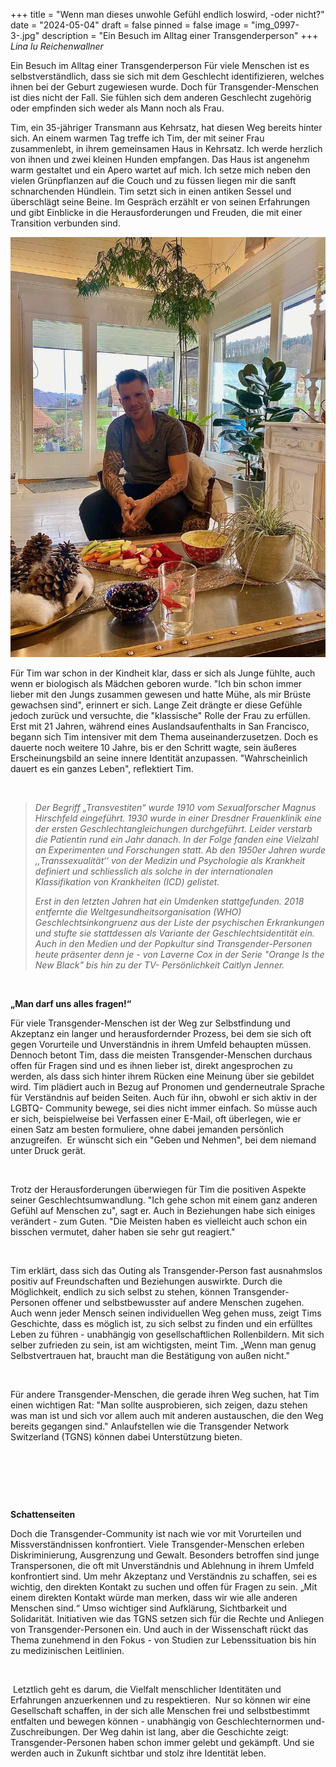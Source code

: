 +++
title = "Wenn man dieses unwohle Gefühl endlich loswird, -oder nicht?"
date = "2024-05-04"
draft = false
pinned = false
image = "img_0997-3-.jpg"
description = "Ein Besuch im Alltag einer Transgenderperson"
+++
*Lina lu Reichenwallner*



Ein Besuch im Alltag einer Transgenderperson
Für viele Menschen ist es selbstverständlich, dass sie sich mit dem Geschlecht identifizieren, welches ihnen bei der Geburt zugewiesen wurde. Doch für Transgender-Menschen ist dies nicht der Fall. Sie fühlen sich dem anderen Geschlecht zugehörig oder empfinden sich weder als Mann noch als Frau.

Tim, ein 35-jähriger Transmann aus Kehrsatz, hat diesen Weg bereits hinter sich. An einem warmen Tag treffe ich Tim, der mit seiner Frau zusammenlebt, in ihrem gemeinsamen Haus in Kehrsatz. Ich werde herzlich von ihnen und zwei kleinen Hunden empfangen. Das Haus ist angenehm warm gestaltet und ein Apero wartet auf mich. Ich setze mich neben den vielen Grünpflanzen auf die Couch und zu füssen liegen mir die sanft schnarchenden Hündlein. Tim setzt sich in einen antiken Sessel und überschlägt seine Beine.  Im Gespräch erzählt er von seinen Erfahrungen und gibt Einblicke in die Herausforderungen und Freuden, die mit einer Transition verbunden sind.

![Tim in seinem Zuhause. Bildquelle: Eigene Aufnahme](img_0997-3-.jpg)

Für Tim war schon in der Kindheit klar, dass er sich als Junge fühlte, auch wenn er biologisch als Mädchen geboren wurde. "Ich bin schon immer lieber mit den Jungs zusammen gewesen und hatte Mühe, als mir Brüste gewachsen sind", erinnert er sich. Lange Zeit drängte er diese Gefühle jedoch zurück und versuchte, die "klassische" Rolle der Frau zu erfüllen. Erst mit 21 Jahren, während eines Auslandsaufenthalts in San Francisco, begann sich Tim intensiver mit dem Thema auseinanderzusetzen. Doch es dauerte noch weitere 10 Jahre, bis er den Schritt wagte, sein äußeres Erscheinungsbild an seine innere Identität anzupassen. "Wahrscheinlich dauert es ein ganzes Leben", reflektiert Tim.

 

> *Der Begriff „Transvestiten“ wurde 1910 vom Sexualforscher Magnus Hirschfeld eingeführt. 1930 wurde in einer Dresdner Frauenklinik eine der ersten Geschlechtangleichungen durchgeführt. Leider verstarb die Patientin rund ein Jahr danach. In der Folge fanden eine Vielzahl an Experimenten und Forschungen statt. Ab den 1950er Jahren wurde ,,Transsexualität‘‘ von der Medizin und Psychologie als Krankheit definiert und schliesslich als solche in der internationalen Klassifikation von Krankheiten (ICD) gelistet.*
>
> *Erst in den letzten Jahren hat ein Umdenken stattgefunden. 2018 entfernte die Weltgesundheitsorganisation (WHO) Geschlechtsinkongruenz aus der Liste der psychischen Erkrankungen und stufte sie stattdessen als Variante der Geschlechtsidentität ein. Auch in den Medien und der Popkultur sind Transgender-Personen heute präsenter denn je - von Laverne Cox in der Serie "Orange Is the New Black" bis hin zu der TV- Persönlichkeit Caitlyn Jenner.*

 

**„Man darf uns alles fragen!“**

Für viele Transgender-Menschen ist der Weg zur Selbstfindung und Akzeptanz ein langer und herausfordernder Prozess, bei dem sie sich oft gegen Vorurteile und Unverständnis in ihrem Umfeld behaupten müssen. Dennoch betont Tim, dass die meisten Transgender-Menschen durchaus offen für Fragen sind und es ihnen lieber ist, direkt angesprochen zu werden, als dass sich hinter ihrem Rücken eine Meinung über sie gebildet wird. Tim plädiert auch in Bezug auf Pronomen und genderneutrale Sprache für Verständnis auf beiden Seiten. Auch für ihn, obwohl er sich aktiv in der LGBTQ- Community bewege, sei dies nicht immer einfach. So müsse auch er sich, beispielweise bei Verfassen einer E-Mail, oft überlegen, wie er einen Satz am besten formuliere, ohne dabei jemanden persönlich anzugreifen.  Er wünscht sich ein "Geben und Nehmen", bei dem niemand unter Druck gerät.

 

Trotz der Herausforderungen überwiegen für Tim die positiven Aspekte seiner Geschlechtsumwandlung. "Ich gehe schon mit einem ganz anderen Gefühl auf Menschen zu", sagt er. Auch in Beziehungen habe sich einiges verändert - zum Guten. "Die Meisten haben es vielleicht auch schon ein bisschen vermutet, daher haben sie sehr gut reagiert."

 

Tim erklärt, dass sich das Outing als Transgender-Person fast ausnahmslos positiv auf Freundschaften und Beziehungen auswirkte. Durch die Möglichkeit, endlich zu sich selbst zu stehen, können Transgender-Personen offener und selbstbewusster auf andere Menschen zugehen. Auch wenn jeder Mensch seinen individuellen Weg gehen muss, zeigt Tims Geschichte, dass es möglich ist, zu sich selbst zu finden und ein erfülltes Leben zu führen - unabhängig von gesellschaftlichen Rollenbildern. Mit sich selber zufrieden zu sein, ist am wichtigsten, meint Tim. „Wenn man genug Selbstvertrauen hat, braucht man die Bestätigung von außen nicht."

 

Für andere Transgender-Menschen, die gerade ihren Weg suchen, hat Tim einen wichtigen Rat: "Man sollte ausprobieren, sich zeigen, dazu stehen was man ist und sich vor allem auch mit anderen austauschen, die den Weg bereits gegangen sind." Anlaufstellen wie die Transgender Network Switzerland (TGNS) können dabei Unterstützung bieten.

 

 

 

**Schattenseiten**

Doch die Transgender-Community ist nach wie vor mit Vorurteilen und Missverständnissen konfrontiert. Viele Transgender-Menschen erleben Diskriminierung, Ausgrenzung und Gewalt. Besonders betroffen sind junge Transpersonen, die oft mit Unverständnis und Ablehnung in ihrem Umfeld konfrontiert sind. Um mehr Akzeptanz und Verständnis zu schaffen, sei es wichtig, den direkten Kontakt zu suchen und offen für Fragen zu sein. „Mit einem direkten Kontakt würde man merken, dass wir wie alle anderen Menschen sind.“ Umso wichtiger sind Aufklärung, Sichtbarkeit und Solidarität. Initiativen wie das TGNS setzen sich für die Rechte und Anliegen von Transgender-Personen ein. Und auch in der Wissenschaft rückt das Thema zunehmend in den Fokus - von Studien zur Lebenssituation bis hin zu medizinischen Leitlinien.

 

 Letztlich geht es darum, die Vielfalt menschlicher Identitäten und Erfahrungen anzuerkennen und zu respektieren.  Nur so können wir eine Gesellschaft schaffen, in der sich alle Menschen frei und selbstbestimmt entfalten und bewegen können - unabhängig von Geschlechternormen und-Zuschreibungen. Der Weg dahin ist lang, aber die Geschichte zeigt: Transgender-Personen haben schon immer gelebt und gekämpft. Und sie werden auch in Zukunft sichtbar und stolz ihre Identität leben.